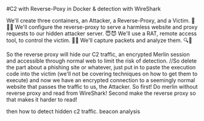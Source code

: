 

#C2 with Reverse-Poxy in Docker & detection with WireShark

We'll create three containers, an Attacker, a Reverse-Proxy, and a Victim. 👹🤖🤔
We'll configure the reverse-proxy to serve a harmless website and proxy requests to our hidden attacker server. 😇😈
We'll use a RAT, remote access tool, to control the victim. 🐀💀
We'll capture packets and analyze them. 🔍🤔


So the reverse proxy will hide our C2 traffic, an encrypted Merlin session and accessible through normal web to limit the risk of detection.
//So delete the part about a phishing site or whatever, just put in to paste the execution code into the victim (we'll not be covering techniques on how to get them to execute) and now we have an encrypted connection to a seemingly normal website that passes the traffic to us, the Attacker.
So first! Do merlin without reverse proxy and read from WireShark!
Second make the reverse proxy so that makes it harder to read!

then how to detect hidden c2 traffic.
beacon analysis
